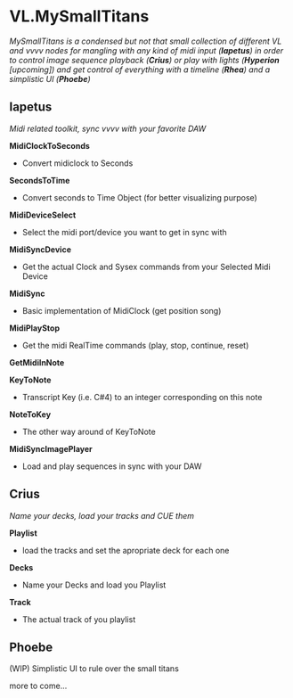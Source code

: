 # VL.MySmallTitans

*MySmallTitans is a condensed but not that small collection of different VL and vvvv nodes for mangling with any kind of midi input (**Iapetus**) in order to control image sequence playback (**Crius**) or play with lights (**Hyperion** [upcoming]) and get control of everything with a timeline (**Rhea**) and a simplistic UI (**Phoebe**)* 

## Iapetus

*Midi related toolkit, sync vvvv with your favorite DAW*

**MidiClockToSeconds**
- Convert midiclock to Seconds 

**SecondsToTime**
- Convert seconds to Time Object (for better visualizing purpose)

**MidiDeviceSelect**
- Select the midi port/device you want to get in sync with

**MidiSyncDevice**
- Get the actual Clock and Sysex commands from your Selected Midi Device

**MidiSync**
- Basic implementation of MidiClock (get position song)

**MidiPlayStop**
- Get the midi RealTime commands (play, stop, continue, reset)

**GetMidiInNote**

**KeyToNote**
- Transcript Key (i.e. C#4) to an integer corresponding on this note

**NoteToKey**
- The other way around of KeyToNote

**MidiSyncImagePlayer**
- Load and play sequences in sync with your DAW


## Crius

*Name your decks, load your tracks and CUE them*

**Playlist**
- load the tracks and set the apropriate deck for each one

**Decks**
- Name your Decks and load you Playlist

**Track**
- The actual track of you playlist 


## Phoebe

(WIP)
Simplistic UI to rule over the small titans


more to come...






